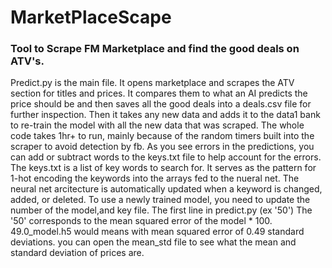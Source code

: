 # MarketPlaceScape

### Tool to Scrape FM Marketplace and find the good deals on ATV's.

Predict.py is the main file.  It opens marketplace and scrapes the ATV section for titles and prices.  It compares them to what an AI predicts the price should be and then saves all the good deals into a deals.csv file for further inspection.  Then it takes any new data and adds it to the data1 bank to re-train the model with all the new data that was scraped.  The whole code takes 1hr+ to run, mainly because of the random timers built into the scraper to avoid detection by fb.  As you see errors in the predictions, you can add or subtract words to the keys.txt file to help account for the errors.  The keys.txt is a list of key words to search for.  It serves as the pattern for 1-hot encoding the keywords into the arrays fed to the nueral net.  The neural net arcitecture is automatically updated when a keyword is changed, added, or deleted.   To use a newly trained model,  you need to update the number of the model,and key file.  The first line in predict.py (ex '50')  The '50' corresponds to the mean squared error of the model * 100.   49.0_model.h5 would means with mean squared error of 0.49 standard deviations.  you can open the mean_std file to see what the mean and standard deviation of prices are.
